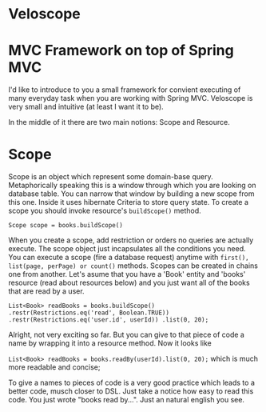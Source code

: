 Veloscope
=========

MVC Framework on top of Spring MVC
=========

I'd like to introduce to you a small framework for convient executing of many everyday task when you are working with Spring MVC. Veloscope is very small and intuitive (at least I want it to be). 

In the middle of it there are two main notions: Scope and Resource.

Scope
=====

Scope is an object which represent some domain-base query. Metaphorically speaking this is a window through which you are looking on database table. You can narrow that window by building a new scope from this one. Inside it uses hibernate Criteria to store query state. To create a scope you should invoke resource's `buildScope()` method.

`Scope scope = books.buildScope()`

When you create a scope, add restriction or orders no queries are actually execute. The scope object just incapsulates all the conditions you need. You can execute a scope (fire a database request) anytime with `first(), list(page, perPage) or count()` methods. Scopes can be created in chains one from another. Let's asume that you have a 'Book' entity and 'books' resource (read about resources below) and you just want all of the books that are read by a user.

`
List<Book> readBooks = books.buildScope()
                            .restr(Restrictions.eq('read', Boolean.TRUE))
                            .restr(Restrictions.eq('user.id', userId))
                            .list(0, 20);
`

Alright, not very exciting so far. But you can give to that piece of code a name by wrapping it into a resource method. Now it looks like

`List<Book> readBooks = books.readBy(userId).list(0, 20);` which is much more readable and concise;

To give a names to pieces of code is a very good practice which leads to a better code, musch closer to DSL. Just take a notice how easy to read this code. You just wrote "books read by...". Just an natural english you see.
